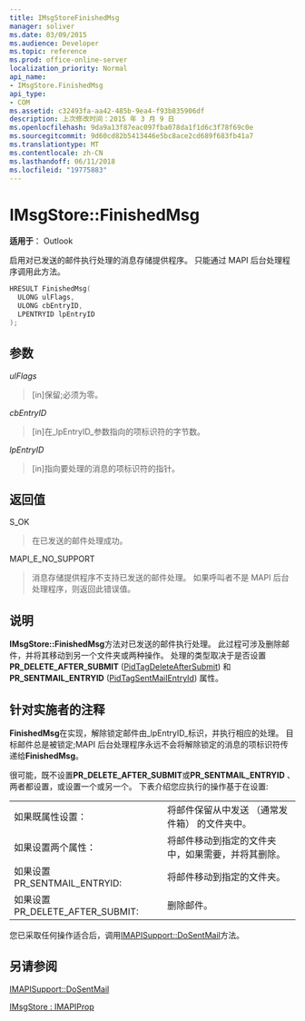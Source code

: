 ```yaml
---
title: IMsgStoreFinishedMsg
manager: soliver
ms.date: 03/09/2015
ms.audience: Developer
ms.topic: reference
ms.prod: office-online-server
localization_priority: Normal
api_name:
- IMsgStore.FinishedMsg
api_type:
- COM
ms.assetid: c32493fa-aa42-485b-9ea4-f93b835906df
description: 上次修改时间：2015 年 3 月 9 日
ms.openlocfilehash: 9da9a13f87eac097fba078da1f1d6c3f78f69c0e
ms.sourcegitcommit: 9d60cd82b5413446e5bc8ace2cd689f683fb41a7
ms.translationtype: MT
ms.contentlocale: zh-CN
ms.lasthandoff: 06/11/2018
ms.locfileid: "19775883"
---
```

# <a name="imsgstorefinishedmsg"></a>IMsgStore::FinishedMsg

  
  
**适用于**： Outlook 
  
启用对已发送的邮件执行处理的消息存储提供程序。 只能通过 MAPI 后台处理程序调用此方法。
  
```cpp
HRESULT FinishedMsg(
  ULONG ulFlags,
  ULONG cbEntryID,
  LPENTRYID lpEntryID
);
```

## <a name="parameters"></a>参数

 _ulFlags_
  
> [in]保留;必须为零。
    
 _cbEntryID_
  
> [in]在_lpEntryID_参数指向的项标识符的字节数。 
    
 _lpEntryID_
  
> [in]指向要处理的消息的项标识符的指针。
    
## <a name="return-value"></a>返回值

S_OK 
  
> 在已发送的邮件处理成功。
    
MAPI_E_NO_SUPPORT 
  
> 消息存储提供程序不支持已发送的邮件处理。 如果呼叫者不是 MAPI 后台处理程序，则返回此错误值。
    
## <a name="remarks"></a>说明

**IMsgStore::FinishedMsg**方法对已发送的邮件执行处理。 此过程可涉及删除邮件，并将其移动到另一个文件夹或两种操作。 处理的类型取决于是否设置**PR_DELETE_AFTER_SUBMIT** ([PidTagDeleteAfterSubmit](pidtagdeleteaftersubmit-canonical-property.md)) 和**PR_SENTMAIL_ENTRYID** ([PidTagSentMailEntryId](pidtagsentmailentryid-canonical-property.md)) 属性。 
  
## <a name="notes-to-implementers"></a>针对实施者的注释

**FinishedMsg**在实现，解除锁定邮件由_lpEntryID_标识，并执行相应的处理。 目标邮件总是被锁定;MAPI 后台处理程序永远不会将解除锁定的消息的项标识符传递给**FinishedMsg**。
  
很可能，既不设置**PR_DELETE_AFTER_SUBMIT**或**PR_SENTMAIL_ENTRYID** 、 两者都设置，或设置一个或另一个。 下表介绍您应执行的操作基于在设置: 
  
|||
|:-----|:-----|
|如果既属性设置：  <br/> |将邮件保留从中发送 （通常发件箱） 的文件夹中。  <br/> |
|如果设置两个属性：  <br/> |将邮件移动到指定的文件夹中，如果需要，并将其删除。  <br/> |
|如果设置 PR_SENTMAIL_ENTRYID:  <br/> |将邮件移动到指定的文件夹。  <br/> |
|如果设置 PR_DELETE_AFTER_SUBMIT:  <br/> |删除邮件。  <br/> |
   
您已采取任何操作适合后，调用[IMAPISupport::DoSentMail](imapisupport-dosentmail.md)方法。 
  
## <a name="see-also"></a>另请参阅



[IMAPISupport::DoSentMail](imapisupport-dosentmail.md)
  
[IMsgStore : IMAPIProp](imsgstoreimapiprop.md)

